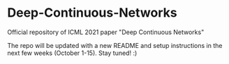# Deep-Continuous-Networks
Official repository of ICML 2021 paper "Deep Continuous Networks"


The repo will be updated with a new README and setup instructions in the next few weeks (October 1-15). Stay tuned! :)
